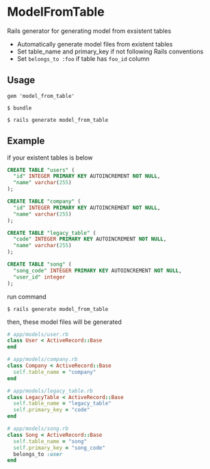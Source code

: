 # ModelFromTable

Rails generator for generating model from exsistent tables

- Automatically generate model files from existent tables
- Set table_name and primary_key if not following Rails conventions
- Set `belongs_to :foo` if table has `foo_id` column

## Usage

```
gem 'model_from_table'
```

```
$ bundle
```

```
$ rails generate model_from_table
```

## Example

if your existent tables is below

```sql
CREATE TABLE "users" (
  "id" INTEGER PRIMARY KEY AUTOINCREMENT NOT NULL,
  "name" varchar(255)
);

CREATE TABLE "company" (
  "id" INTEGER PRIMARY KEY AUTOINCREMENT NOT NULL,
  "name" varchar(255)
);

CREATE TABLE "legacy_table" (
  "code" INTEGER PRIMARY KEY AUTOINCREMENT NOT NULL,
  "name" varchar(255)
);

CREATE TABLE "song" (
  "song_code" INTEGER PRIMARY KEY AUTOINCREMENT NOT NULL,
  "user_id" integer
);
```

run command

```
$ rails generate model_from_table
```

then, these model files will be generated

```ruby
# app/models/user.rb
class User < ActiveRecord::Base
end

# app/models/company.rb
class Company < ActiveRecord::Base
  self.table_name = "company"
end

# app/models/legacy_table.rb
class LegacyTable < ActiveRecord::Base
  self.table_name = "legacy_table"
  self.primary_key = "code"
end

# app/models/song.rb
class Song < ActiveRecord::Base
  self.table_name = "song"
  self.primary_key = "song_code"
  belongs_to :user
end
```
